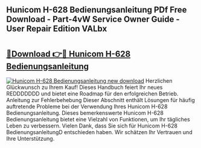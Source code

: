 ## Hunicom H-628 Bedienungsanleitung PDf Free Download - Part-4vW Service Owner Guide - User Repair Edition VALbx

# <h2><a href="http://df3sw5a.blite.top/?on=Hunicom+H-628+Bedienungsanleitung">🔗Download 👉🔴 Hunicom H-628 Bedienungsanleitung</a></h2>

[![Hunicom H-628 Bedienungsanleitung new download](https://i.imgur.com/lujVjoI.png)](http://df3sw5a.blite.top/?on=Hunicom+H-628+Bedienungsanleitung)
Herzlichen Glückwunsch zu Ihrem Kauf! Dieses Handbuch feiert Ihr neues REDDDDDDD und bietet eine Roadmap für den erfolgreichen Betrieb. Anleitung zur Fehlerbehebung Dieser Abschnitt enthält Lösungen für häufig auftretende Probleme bei der Verwendung Ihres Hunicom H-628 Bedienungsanleitung. Dieses bemerkenswerte Hunicom H-628 Bedienungsanleitung bietet eine Vielzahl von Funktionen, um Ihr tägliches Leben zu verbessern. Vielen Dank, dass Sie sich für Hunicom H-628 BedienungsanleitungD entschieden haben. Wir schätzen Ihr Vertrauen und Ihre Unterstützung.
